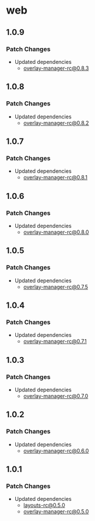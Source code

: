 # web

## 1.0.9

### Patch Changes

- Updated dependencies
  - overlay-manager-rc@0.8.3

## 1.0.8

### Patch Changes

- Updated dependencies
  - overlay-manager-rc@0.8.2

## 1.0.7

### Patch Changes

- Updated dependencies
  - overlay-manager-rc@0.8.1

## 1.0.6

### Patch Changes

- Updated dependencies
  - overlay-manager-rc@0.8.0

## 1.0.5

### Patch Changes

- Updated dependencies
  - overlay-manager-rc@0.7.5

## 1.0.4

### Patch Changes

- Updated dependencies
  - overlay-manager-rc@0.7.1

## 1.0.3

### Patch Changes

- Updated dependencies
  - overlay-manager-rc@0.7.0

## 1.0.2

### Patch Changes

- Updated dependencies
  - overlay-manager-rc@0.6.0

## 1.0.1

### Patch Changes

- Updated dependencies
  - layouts-rc@0.5.0
  - overlay-manager-rc@0.5.0
